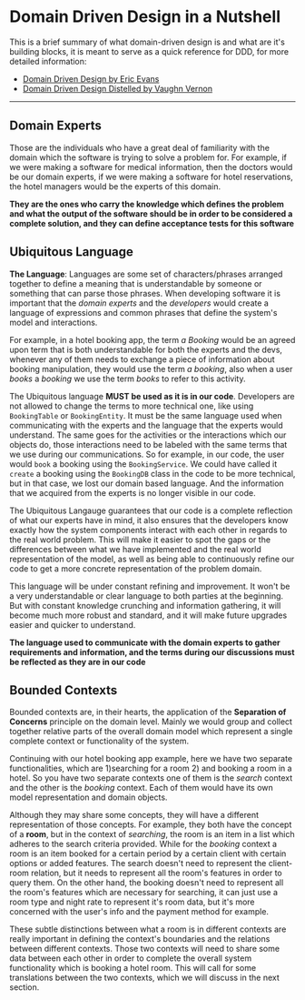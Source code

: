 # Domain Driven Design in a Nutshell
This is a brief summary of what domain-driven design is and what are it's building blocks, it is meant to serve as a quick reference for DDD, for more detailed information:
* [Domain Driven Design by Eric Evans](https://www.amazon.com/Domain-Driven-Design-Tackling-Complexity-Software/dp/0321125215/ref=sr_1_1?ie=UTF8&qid=1499649453&sr=8-1&keywords=domain+driven+design)
* [Domain Driven Design Distelled by Vaughn Vernon](https://www.amazon.com/Domain-Driven-Design-Distilled-Vaughn-Vernon/dp/0134434420/ref=sr_1_sc_1?ie=UTF8&qid=1499649365&sr=8-1-spell&keywords=domain+driven+design+distelled)

______
## Domain Experts
Those are the individuals who have a great deal of familiarity with the domain which the software is trying to solve a problem for. For example, if we were making a software for medical information, then the doctors would be our domain experts, if we were making a software for hotel reservations, the hotel managers would be the experts of this domain.

**They are the ones who carry the knowledge which defines the problem and what the output of the software should be in order to be considered a complete solution, and they can define acceptance tests for this software**

## Ubiquitous Language

**The Language**: Languages are some set of characters/phrases arranged together to define a meaning that is understandable by someone or something that can parse those phrases. When developing software it is important that the *domain experts* and the *developers* would create a language of expressions and common phrases that define the system's model and interactions.

For example, in a hotel booking app, the term *a Booking* would be an agreed upon term that is both understandable for both the experts and the devs, whenever any of them needs to exchange a piece of information about booking manipulation, they would use the term *a booking*, also when a user *books* a *booking* we use the term *books* to refer to this activity.

The Ubiquitous language **MUST be used as it is in our code**. Developers are not allowed to change the terms to more technical one, like using `BookingTable` or `BookingEntity`. It must be the same language used when communicating with the experts and the language that the experts would understand. The same goes for the activities or the interactions which our objects do, those interactions need to be labeled with the same terms that we use during our communications. So for example, in our code, the user would `book` a booking using the `BookingService`. We could have called it `create` a booking using the `BookingDB` class in the code to be more technical, but in that case, we lost our domain based language. And the information that we acquired from the experts is no longer visible in our code.

The Ubiquitous Langauge guarantees that our code is a complete reflection of what our experts have in mind, it also ensures that the developers know exactly how the system components interact with each other in regards to the real world problem. This will make it easier to spot the gaps or the differences between what we have implemented and the real world representation of the model, as well as being able to continuously refine our code to get a more concrete representation of the problem domain.

This language will be under constant refining and improvement. It won't be a very understandable or clear language to both parties at the beginning. But with constant knowledge crunching and information gathering, it will become much more robust and standard, and it will make future upgrades easier and quicker to understand.

**The language used to communicate with the domain experts to gather requirements and information, and the terms during our discussions must be reflected as they are in our code**


## Bounded Contexts
Bounded contexts are, in their hearts, the application of the **Separation of Concerns** principle on the domain level.
Mainly we would group and collect together relative parts of the overall domain model which represent a single complete context or functionality of the system. 

Continuing with our hotel booking app example, here we have two separate functionalities, which are 1)searching for a room 2) and booking a room in a hotel. So you have two separate contexts one of them is the *search* context and the other is the *booking* context. Each of them would have its own model representation and domain objects. 

Although they may share some concepts, they will have a different representation of those concepts. For example, they both have the concept of a **room**, but in the context of *searching*, the room is an item in a list which adheres to the search criteria provided. While for the *booking* context a room is an item booked for a certain period by a certain client with certain options or added features. The search doesn't need to represent the client-room relation, but it needs to represent all the room's features in order to query them. On the other hand, the booking doesn't need to represent all the room's features which are necessary for searching, it can just use a room type and night rate to represent it's room data, but it's more concerned with the user's info and the payment method for example.

These subtle distinctions between what a room is in different contexts are really important in defining the context's boundaries and the relations between different contexts.
Those two contexts will need to share some data between each other in order to complete the overall system functionality which is booking a hotel room. This will call for some translations between the two contexts, which we will discuss in the next section.
